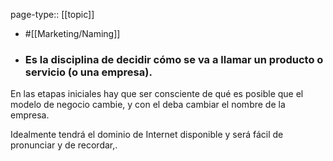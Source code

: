 page-type:: [[topic]]

- #[[Marketing/Naming]]

- ### Es la disciplina de decidir cómo se va a llamar un producto o servicio (o una empresa).

En las etapas iniciales hay que ser consciente de qué es posible que el modelo de negocio cambie, y con el deba cambiar el nombre de la empresa.

Idealmente tendrá el dominio de Internet disponible y será fácil de pronunciar y de recordar,.



